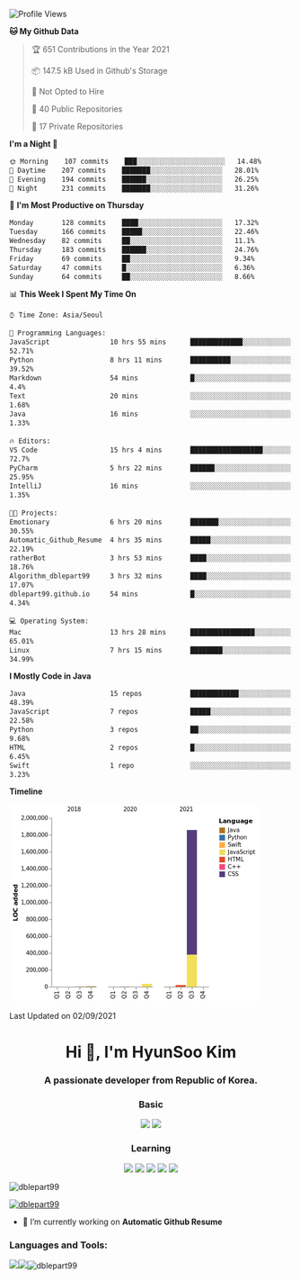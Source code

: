 

<!--START_SECTION:waka-->
![Profile Views](http://img.shields.io/badge/Profile%20Views-34-blue)

**🐱 My Github Data** 

> 🏆 651 Contributions in the Year 2021
 > 
> 📦 147.5 kB Used in Github's Storage 
 > 
> 🚫 Not Opted to Hire
 > 
> 📜 40 Public Repositories 
 > 
> 🔑 17 Private Repositories  
 > 
**I'm a Night 🦉** 

```text
🌞 Morning    107 commits    ███░░░░░░░░░░░░░░░░░░░░░░   14.48% 
🌆 Daytime    207 commits    ███████░░░░░░░░░░░░░░░░░░   28.01% 
🌃 Evening    194 commits    ██████░░░░░░░░░░░░░░░░░░░   26.25% 
🌙 Night      231 commits    ███████░░░░░░░░░░░░░░░░░░   31.26%

```
📅 **I'm Most Productive on Thursday** 

```text
Monday       128 commits    ████░░░░░░░░░░░░░░░░░░░░░   17.32% 
Tuesday      166 commits    █████░░░░░░░░░░░░░░░░░░░░   22.46% 
Wednesday    82 commits     ██░░░░░░░░░░░░░░░░░░░░░░░   11.1% 
Thursday     183 commits    ██████░░░░░░░░░░░░░░░░░░░   24.76% 
Friday       69 commits     ██░░░░░░░░░░░░░░░░░░░░░░░   9.34% 
Saturday     47 commits     █░░░░░░░░░░░░░░░░░░░░░░░░   6.36% 
Sunday       64 commits     ██░░░░░░░░░░░░░░░░░░░░░░░   8.66%

```


📊 **This Week I Spent My Time On** 

```text
⌚︎ Time Zone: Asia/Seoul

💬 Programming Languages: 
JavaScript               10 hrs 55 mins      █████████████░░░░░░░░░░░░   52.71% 
Python                   8 hrs 11 mins       ██████████░░░░░░░░░░░░░░░   39.52% 
Markdown                 54 mins             █░░░░░░░░░░░░░░░░░░░░░░░░   4.4% 
Text                     20 mins             ░░░░░░░░░░░░░░░░░░░░░░░░░   1.68% 
Java                     16 mins             ░░░░░░░░░░░░░░░░░░░░░░░░░   1.33%

🔥 Editors: 
VS Code                  15 hrs 4 mins       ██████████████████░░░░░░░   72.7% 
PyCharm                  5 hrs 22 mins       ██████░░░░░░░░░░░░░░░░░░░   25.95% 
IntelliJ                 16 mins             ░░░░░░░░░░░░░░░░░░░░░░░░░   1.35%

🐱‍💻 Projects: 
Emotionary               6 hrs 20 mins       ███████░░░░░░░░░░░░░░░░░░   30.55% 
Automatic_Github_Resume  4 hrs 35 mins       █████░░░░░░░░░░░░░░░░░░░░   22.19% 
ratherBot                3 hrs 53 mins       ████░░░░░░░░░░░░░░░░░░░░░   18.76% 
Algorithm_dblepart99     3 hrs 32 mins       ████░░░░░░░░░░░░░░░░░░░░░   17.07% 
dblepart99.github.io     54 mins             █░░░░░░░░░░░░░░░░░░░░░░░░   4.34%

💻 Operating System: 
Mac                      13 hrs 28 mins      ████████████████░░░░░░░░░   65.01% 
Linux                    7 hrs 15 mins       ████████░░░░░░░░░░░░░░░░░   34.99%

```

**I Mostly Code in Java** 

```text
Java                     15 repos            ████████████░░░░░░░░░░░░░   48.39% 
JavaScript               7 repos             █████░░░░░░░░░░░░░░░░░░░░   22.58% 
Python                   3 repos             ██░░░░░░░░░░░░░░░░░░░░░░░   9.68% 
HTML                     2 repos             █░░░░░░░░░░░░░░░░░░░░░░░░   6.45% 
Swift                    1 repo              ░░░░░░░░░░░░░░░░░░░░░░░░░   3.23%

```


**Timeline**

![Chart not found](https://raw.githubusercontent.com/dblepart99/dblepart99/main/charts/bar_graph.png) 


 Last Updated on 02/09/2021
<!--END_SECTION:waka-->


<h1 align="center">Hi 👋, I'm HyunSoo Kim</h1>
<h3 align="center">A passionate developer from Republic of Korea.</h3><div align=center>
  
  <h3> Basic </h3><img src="https://img.shields.io/badge/JAVA-007396?style=flat-square&logo=java&logoColor=white"> <img src="https://img.shields.io/badge/Python-3766AB?style=flat-square&logo=Python&logoColor=blue"/> 
  <h3> Learning </h3>
  
  <img src="https://img.shields.io/badge/c++-00599C?style=flat-square&logo=c%2B%2B&logoColor=white"/> <img src="https://img.shields.io/badge/react-61DAFB?style=flat-square&logo=react&logoColor=black"/> <img src="https://img.shields.io/badge/css-1572B6?style=flat-square&logo=css3&logoColor=blue"/> <img src="https://img.shields.io/badge/javascript-F7DF1E?style=flat-square&logo=javascript&logoColor=blue"> <img src="https://img.shields.io/badge/html-E34F26?style=flat-square&logo=html5&logoColor=white"/> 

</div>

<p align="left"> <img src="https://komarev.com/ghpvc/?username=dblepart99&label=Profile%20views&color=0e75b6&style=flat" alt="dblepart99" /> </p>

<p align="left"> <a href="https://github.com/ryo-ma/github-profile-trophy"><img src="https://github-profile-trophy.vercel.app/?username=dblepart99" alt="dblepart99" /></a> </p>

- 🔭 I’m currently working on **Automatic Github Resume**


<h3 align="left">Languages and Tools:</h3>


<p><img align="left" src=https://github-readme-stats.vercel.app/api?username=dblepart99&count_private=true&show_icons=true&theme=graywhite/></p>
<p><img align="left" src=https://github-readme-stats.vercel.app/api/top-langs/?username=dblepart99&langs_count=3&hide=xslt,html,CSS,scss&theme=graywhite/></p>
<p><img align="center" src="https://github-readme-streak-stats.herokuapp.com/?user=dblepart99&" alt="dblepart99" /></p>
